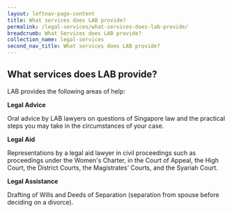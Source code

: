 ```yaml
---
layout: leftnav-page-content
title: What services does LAB provide?
permalink: /legal-services/what-services-does-lab-provide/
breadcrumb: What Services does LAB provide?
collection_name: legal-services
second_nav_title: What services does LAB provide?
---
```


What services does LAB provide?
---

LAB provides the following areas of help:

**Legal Advice**<br>

Oral advice by LAB lawyers on questions of Singapore law and the practical steps you may take in the circumstances of your case.

**Legal Aid**<br>

Representations by a legal aid lawyer in civil proceedings such as proceedings under the Women's Charter, in the Court of Appeal, the High Court, the District Courts, the Magistrates’ Courts, and the Syariah Court.

**Legal Assistance**<br>

Drafting of Wills and Deeds of Separation (separation from spouse before deciding on a divorce).
